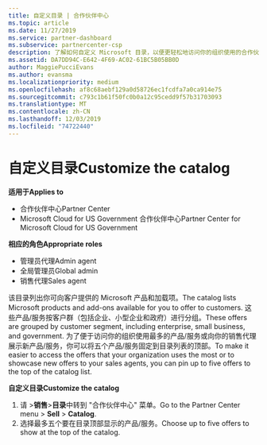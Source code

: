 ```yaml
---
title: 自定义目录 | 合作伙伴中心
ms.topic: article
ms.date: 11/27/2019
ms.service: partner-dashboard
ms.subservice: partnercenter-csp
description: 了解如何自定义 Microsoft 目录，以便更轻松地访问你的组织使用的合作伙伴产品或产品。
ms.assetid: DA7DD94C-E642-4F69-AC02-61BC5B05BB0D
author: MaggiePucciEvans
ms.author: evansma
ms.localizationpriority: medium
ms.openlocfilehash: af8c68aebf129a0d58726ec1fcdfa7a0ca914e75
ms.sourcegitcommit: c793c1b61f50fc0b0a12c95cedd9f57b31703093
ms.translationtype: MT
ms.contentlocale: zh-CN
ms.lasthandoff: 12/03/2019
ms.locfileid: "74722440"
---
```

# <a name="customize-the-catalog"></a><span data-ttu-id="70734-103">自定义目录</span><span class="sxs-lookup"><span data-stu-id="70734-103">Customize the catalog</span></span>

<span data-ttu-id="70734-104">**适用于**</span><span class="sxs-lookup"><span data-stu-id="70734-104">**Applies to**</span></span>

-  <span data-ttu-id="70734-105">合作伙伴中心</span><span class="sxs-lookup"><span data-stu-id="70734-105">Partner Center</span></span>
-  <span data-ttu-id="70734-106">Microsoft Cloud for US Government 合作伙伴中心</span><span class="sxs-lookup"><span data-stu-id="70734-106">Partner Center for Microsoft Cloud for US Government</span></span>

<span data-ttu-id="70734-107">**相应的角色**</span><span class="sxs-lookup"><span data-stu-id="70734-107">**Appropriate roles**</span></span>

- <span data-ttu-id="70734-108">管理员代理</span><span class="sxs-lookup"><span data-stu-id="70734-108">Admin agent</span></span>
- <span data-ttu-id="70734-109">全局管理员</span><span class="sxs-lookup"><span data-stu-id="70734-109">Global admin</span></span>
- <span data-ttu-id="70734-110">销售代理</span><span class="sxs-lookup"><span data-stu-id="70734-110">Sales agent</span></span>

<span data-ttu-id="70734-111">该目录列出你可向客户提供的 Microsoft 产品和加载项。</span><span class="sxs-lookup"><span data-stu-id="70734-111">The catalog lists Microsoft products and add-ons available for you to offer to customers.</span></span> <span data-ttu-id="70734-112">这些产品/服务按客户群（包括企业、小型企业和政府）进行分组。</span><span class="sxs-lookup"><span data-stu-id="70734-112">These offers are grouped by customer segment, including enterprise, small business, and government.</span></span> <span data-ttu-id="70734-113">为了便于访问你的组织使用最多的产品/服务或向你的销售代理展示新产品/服务，你可以将五个产品/服务固定到目录列表的顶部。</span><span class="sxs-lookup"><span data-stu-id="70734-113">To make it easier to access the offers that your organization uses the most or to showcase new offers to your sales agents, you can pin up to five offers to the top of the catalog list.</span></span>

<span data-ttu-id="70734-114">**自定义目录**</span><span class="sxs-lookup"><span data-stu-id="70734-114">**Customize the catalog**</span></span>

1.  <span data-ttu-id="70734-115">请 &gt;**销售**&gt;**目录**中转到 "合作伙伴中心" 菜单。</span><span class="sxs-lookup"><span data-stu-id="70734-115">Go to the Partner Center menu &gt; **Sell** &gt; **Catalog**.</span></span>
2.  <span data-ttu-id="70734-116">选择最多五个要在目录顶部显示的产品/服务。</span><span class="sxs-lookup"><span data-stu-id="70734-116">Choose up to five offers to show at the top of the catalog.</span></span>

 

 



